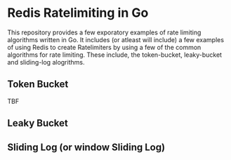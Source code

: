 # Redis Ratelimiting in Go


This repository provides a few exporatory examples of rate limiting algorithms written in Go. 
It includes (or atleast will include) a few examples of using Redis to create Ratelimiters by using a few of the common algorithms for rate limiting.
These include, the token-bucket, leaky-bucket and sliding-log alogrithms.

## Token Bucket
TBF

## Leaky Bucket

## Sliding Log (or window Sliding Log)
